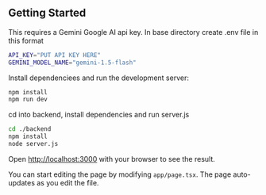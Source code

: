## Getting Started
This requires a Gemini Google AI api key.
In base directory create .env file in this format

```bash
API_KEY="PUT API KEY HERE"
GEMINI_MODEL_NAME="gemini-1.5-flash"
```

Install dependenciees and run the development server:
```bash
npm install
npm run dev
```

cd into backend, install dependencies and run server.js
```bash
cd ./backend
npm install
node server.js
```

Open [http://localhost:3000](http://localhost:3000) with your browser to see the result.

You can start editing the page by modifying `app/page.tsx`. The page auto-updates as you edit the file.

